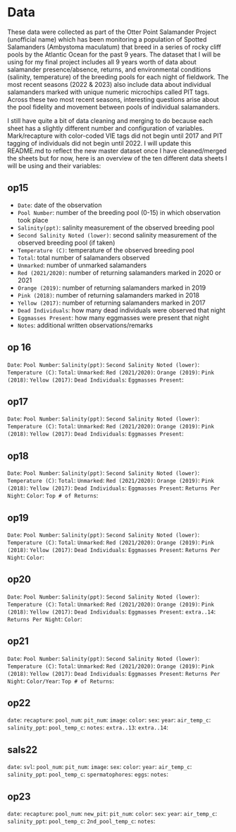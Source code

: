 # Data

These data were collected as part of the Otter Point Salamander Project (unofficial name) which has been monitoring a population of Spotted Salamanders (Ambystoma maculatum) that breed in a series of rocky cliff pools by the Atlantic Ocean for the past 9 years. The dataset that I will be using for my final project includes all 9 years worth of data about salamander presence/absence, returns, and environmental conditions (salinity, temperature) of the breeding pools for each night of fieldwork. The most recent seasons (2022 & 2023) also include data about individual salamanders marked with unique numeric microchips called PIT tags. Across these two most recent seasons, interesting questions arise about the pool fidelity and movement between pools of individual salamanders. 

I still have quite a bit of data cleaning and merging to do because each sheet has a slightly different number and configuration of variables. Mark/recapture with color-coded VIE tags did not begin until 2017 and PIT tagging of individuals did not begin until 2022. I will update this README.md to reflect the new master dataset once I have cleaned/merged the sheets but for now, here is an overview of the ten different data sheets I will be using and their variables:

## op15
- `Date`: date of the observation
- `Pool Number`: number of the breeding pool (0-15) in which observation took place
- `Salinity(ppt)`: salinity measurement of the observed breeding pool
- `Second Salinity Noted (lower)`: second salinity measurement of the observed breeding pool (if taken)
- `Temperature (C)`: temperature of the observed breeding pool
- `Total`: total number of salamanders observed
- `Unmarked`: number of unmarked salamanders
- `Red (2021/2020)`: number of returning salamanders marked in 2020 or 2021
- `Orange (2019)`: number of returning salamanders marked in 2019
- `Pink (2018)`: number of returning salamanders marked in 2018
- `Yellow (2017)`: number of returning salamanders marked in 2017
- `Dead Individuals`: how many dead individuals were observed that night
- `Eggmasses Present`: how many eggmasses were present that night
- `Notes`: additional written observations/remarks

## op 16
`Date`:
`Pool Number`:
`Salinity(ppt)`:
`Second Salinity Noted (lower)`:
`Temperature (C)`:
`Total`:
`Unmarked`:
`Red (2021/2020)`:
`Orange (2019)`:
`Pink (2018)`:
`Yellow (2017)`:
`Dead Individuals`:
`Eggmasses Present`:

## op17
`Date`:
`Pool Number`:
`Salinity(ppt)`:
`Second Salinity Noted (lower)`:
`Temperature (C)`:
`Total`:
`Unmarked`:
`Red (2021/2020)`:
`Orange (2019)`:
`Pink (2018)`:
`Yellow (2017)`:
`Dead Individuals`:
`Eggmasses Present`:

## op18
`Date`:
`Pool Number`:
`Salinity(ppt)`:
`Second Salinity Noted (lower)`:
`Temperature (C)`:
`Total`:
`Unmarked`:
`Red (2021/2020)`:
`Orange (2019)`:
`Pink (2018)`:
`Yellow (2017)`:
`Dead Individuals`:
`Eggmasses Present`:
`Returns Per Night`:
`Color`:
`Top # of Returns`:

## op19
`Date`:
`Pool Number`:
`Salinity(ppt)`:
`Second Salinity Noted (lower)`:
`Temperature (C)`:
`Total`:
`Unmarked`:
`Red (2021/2020)`:
`Orange (2019)`:
`Pink (2018)`:
`Yellow (2017)`:
`Dead Individuals`:
`Eggmasses Present`:
`Returns Per Night`:
`Color`:

## op20
`Date`:
`Pool Number`:
`Salinity(ppt)`:
`Second Salinity Noted (lower)`:
`Temperature (C)`:
`Total`:
`Unmarked`:
`Red (2021/2020)`:
`Orange (2019)`:
`Pink (2018)`:
`Yellow (2017)`:
`Dead Individuals`:
`Eggmasses Present`:
`extra..14`:
`Returns Per Night`:
`Color`:

## op21
`Date`:
`Pool Number`:
`Salinity(ppt)`:
`Second Salinity Noted (lower)`:
`Temperature (C)`:
`Total`:
`Unmarked`:
`Red (2021/2020)`:
`Orange (2019)`:
`Pink (2018)`:
`Yellow (2017)`:
`Dead Individuals`:
`Eggmasses Present`:
`Returns Per Night`:
`Color/Year`:
`Top # of Returns`:

## op22
`date`:
`recapture`:
`pool_num`:
`pit_num`:
`image`:
`color`:
`sex`:
`year`:
`air_temp_c`:
`salinity_ppt`:
`pool_temp_c`:
`notes`:
`extra..13`:
`extra..14`:

## sals22
`date`:
`svl`:
`pool_num`:
`pit_num`:
`image`:
`sex`:
`color`:
`year`:
`air_temp_c`:
`salinity_ppt`:
`pool_temp_c`:
`spermatophores`:
`eggs`:
`notes`:

## op23 
`date`:
`recapture`:
`pool_num`:
`new_pit`:
`pit_num`:
`color`:
`sex`:
`year`:
`air_temp_c`:
`salinity_ppt`:
`pool_temp_c`:
`2nd_pool_temp_c`:
`notes`:
